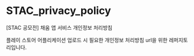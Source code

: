 # STAC_privacy_policy
[STAC 공모전] 채움 앱 서비스 개인정보 처리방침

플레이 스토어 어플리케이션 업로드 시 필요한
개인정보 처리방침 url을 위한 레퍼지토리입니다.

